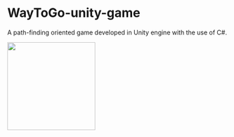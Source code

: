 # WayToGo-unity-game
A path-finding oriented game developed in Unity engine with the use of C#.

<img src="https://github.com/mistybanana/WayToGo-unity-game/blob/main/appstore_screenshots/icon.jpg" width="200" height="200">
